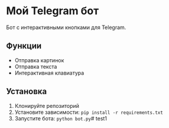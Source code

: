# Мой Telegram бот

Бот с интерактивными кнопками для Telegram.

## Функции
- Отправка картинок
- Отправка текста
- Интерактивная клавиатура

## Установка
1. Клонируйте репозиторий
2. Установите зависимости: `pip install -r requirements.txt`
3. Запустите бота: `python bot.py`# test1
